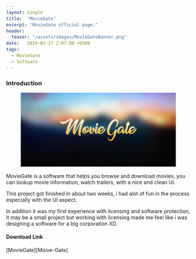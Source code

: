 ```yaml
---
layout: single
title:  "MovieGate"
excerpt: "MovieGate official page."
header:
  teaser: "/assets/images/MovieGateBanner.png"
date:   2019-01-17 2:07:00 +0300
tags:
  - MovieGate 
  - Software
---
```

 
### Introduction

<figure>
	<a href=""><img src="/assets/images/Banner.jpg"></a>
</figure>


MovieGate is a software that helps you browse and download movies, you can lookup movie information, watch trailers, with a nice and clean UI.

This project got finished in about two weeks, i had alot of fun in the process especially with the UI aspect.

In addition it was my first experience with licensing and software protection, it may be a small project but working with licensing made me feel like i was designing a software for a big corporation XD.



#### Download Link

[MovieGate][Moive-Gate]







[Movie-Gate]: https://google.com
